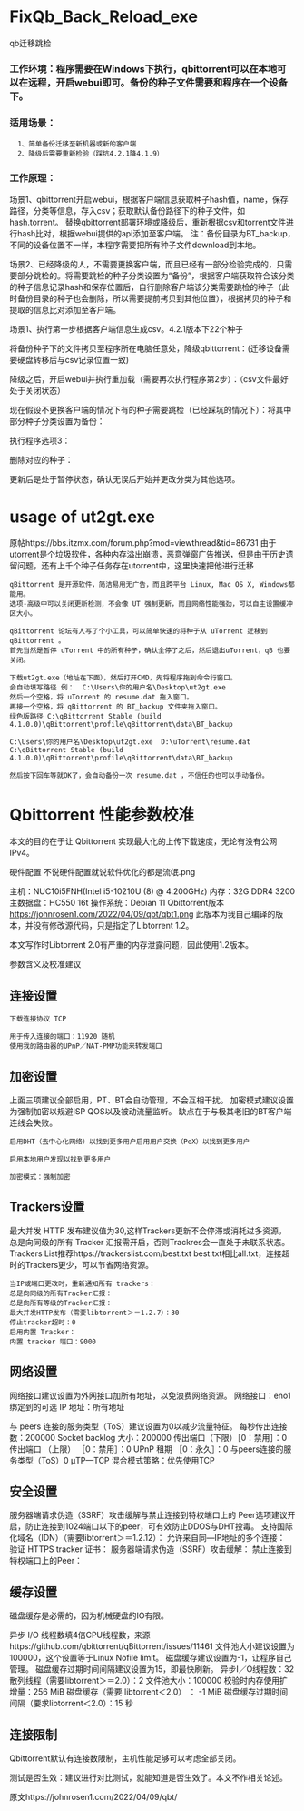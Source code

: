 # FixQb_Back_Reload_exe
qb迁移跳检

### 工作环境：程序需要在Windows下执行，qbittorrent可以在本地可以在远程，开启webui即可。备份的种子文件需要和程序在一个设备下。

### 适用场景：
      1、简单备份迁移至新机器或新的客户端
      2、降级后需要重新检验（踩坑4.2.1降4.1.9）

### 工作原理：
场景1、qbittorrent开启webui，根据客户端信息获取种子hash值，name，保存路径，分类等信息，存入csv；获取默认备份路径下的种子文件，如 hash.torrent。
	替换qbittorrent部署环境或降级后，重新根据csv和torrent文件进行hash比对，根据webui提供的api添加至客户端。
注：备份目录为BT_backup，不同的设备位置不一样，本程序需要把所有种子文件download到本地。

场景2、已经降级的人，不需要更换客户端，而且已经有一部分检验完成的，只需要部分跳检的。将需要跳检的种子分类设置为“备份”，根据客户端获取符合该分类的种子信息记录hash和保存位置后，自行删除客户端该分类需要跳检的种子（此时备份目录的种子也会删除，所以需要提前拷贝到其他位置），根据拷贝的种子和提取的信息比对添加至客户端。

场景1、执行第一步根据客户端信息生成csv。4.2.1版本下22个种子

将备份种子下的文件拷贝至程序所在电脑任意处，降级qbittorrent：(迁移设备需要硬盘转移后与csv记录位置一致)
 
降级之后，开启webui并执行重加载（需要再次执行程序第2步）：（csv文件最好处于关闭状态）
 
现在假设不更换客户端的情况下有的种子需要跳检（已经踩坑的情况下）：将其中部分种子分类设置为备份：
 
执行程序选项3：
 
删除对应的种子：
 
更新后是处于暂停状态，确认无误后开始并更改分类为其他选项。

# usage of ut2gt.exe
原帖https://bbs.itzmx.com/forum.php?mod=viewthread&tid=86731
	由于utorrent是个垃圾软件，各种内存溢出崩溃，恶意弹窗广告推送，但是由于历史遗留问题，还有上千个种子任务存在utorrent中，这里快速把他进行迁移

	qBittorrent 是开源软件，简洁易用无广告，而且跨平台 Linux, Mac OS X, Windows都能用。
	选项-高级中可以关闭更新检测，不会像 UT 强制更新，而且网络性能强劲，可以自主设置缓冲区大小。

	qBittorrent 论坛有人写了个小工具，可以简单快速的将种子从 uTorrent 迁移到 qBittorrent 。
	首先当然是暂停 uTorrent 中的所有种子，确认全停了之后，然后退出uTorrent，qB 也要关闭。

	下载ut2gt.exe（地址在下面），然后打开CMD，先将程序拖到命令行窗口。
	会自动填写路径 例：  C:\Users\你的用户名\Desktop\ut2gt.exe
	然后一个空格，将 uTorrent 的 resume.dat 拖入窗口。
	再接一个空格，将 qBittorrent 的 BT_backup 文件夹拖入窗口。
	绿色版路径 C:\qBittorrent Stable (build 4.1.0.0)\qBittorrent\profile\qBittorrent\data\BT_backup
	
```C:\Users\你的用户名\Desktop\ut2gt.exe  D:\uTorrent\resume.dat  C:\qBittorrent Stable (build 4.1.0.0)\qBittorrent\profile\qBittorrent\data\BT_backup```

	然后按下回车等就OK了，会自动备份一次 resume.dat ，不信任的也可以手动备份。

# Qbittorrent 性能参数校准
本文的目的在于让 Qbittorrent 实现最大化的上传下载速度，无论有没有公网IPv4。

硬件配置
不说硬件配置就说软件优化的都是流氓.png

主机：NUC10i5FNH(Intel i5-10210U (8) @ 4.200GHz)
内存：32G DDR4 3200
主数据盘：HC550 16t
操作系统：Debian 11
Qbittorrent版本
https://johnrosen1.com/2022/04/09/qbt/qbt1.png 
此版本为我自己编译的版本，并没有修改源代码，只是指定了Libtorrent 1.2。

本文写作时Libtorrent 2.0有严重的内存泄露问题，因此使用1.2版本。

参数含义及校准建议
## 连接设置
	下载连接协议 TCP 

	用于传入连接的端口：11920 随机
	使用我的路由器的UPnP／NAT-PMP功能来转发端口

## 加密设置
上面三项建议全部启用，PT、BT会自动管理，不会互相干扰。
加密模式建议设置为强制加密以规避ISP QOS以及被动流量监听。
缺点在于与极其老旧的BT客户端连线会失败。

	启用DHT（去中心化网络）以找到更多用户启用用户交换（PeX）以找到更多用户

	启用本地用户发现以找到更多用户

	加密模式：强制加密 

## Trackers设置
最大并发 HTTP 发布建议值为30,这样Trackers更新不会停滞或消耗过多资源。
总是向同级的所有 Tracker 汇报需开启，否则Trackres会一直处于未联系状态。
Trackers List推荐https://trackerslist.com/best.txt
best.txt相比all.txt，连接超时的Trackers更少，可以节省网络资源。

	当IP或端口更改时，重新通知所有 trackers：
	总是向同级的所有Tracker汇报：
	总是向所有等级的Tracker汇报：
	最大并发HTTP发布（需要libtorrent＞＝1.2.7）：30 
	停止tracker超时：0 
	启用内置 Tracker：
	内置 tracker 端口：9000 

## 网络设置
网络接口建议设置为外网接口加所有地址，以免浪费网络资源。
	网络接口：eno1
	绑定到的可选 IP 地址：所有地址

与 peers 连接的服务类型（ToS）建议设置为0以减少流量特征。
	每秒传出连接数：200000 
	Socket backlog 大小：200000 
	传出端口（下限）［0：禁用］：0 
	传出端口 （上限） ［0：禁用］：0 
	UPnP 租期 ［0：永久］：0 
	与peers连接的服务类型（ToS）0
	μTP—TCP 混合模式策略：优先使用TCP 

## 安全设置
服务器端请求伪造（SSRF）攻击缓解与禁止连接到特权端口上的 Peer选项建议开启，防止连接到1024端口以下的peer，可有效防止DDOS与DHT投毒。
	支持国际化域名（IDN）（需要libtorrent＞＝1.2.12）：
	允许来自同—IP地址的多个连接：
	验证 HTTPS tracker 证书：
	服务器端请求伪造（SSRF）攻击缓解：
	禁止连接到特权端口上的Peer：

## 缓存设置
磁盘缓存是必需的，因为机械硬盘的IO有限。

异步 I/O 线程数填4倍CPU线程数，来源https://github.com/qbittorrent/qBittorrent/issues/11461
文件池大小建议设置为100000，这个设置等于Linux Nofile limit。
磁盘缓存建议设置为-1，让程序自己管理。
磁盘缓存过期时间间隔建议设置为15，即最快刷新。
	异步I／O线程数：32 
	散列线程（需要libtorrent＞＝2.0）：2 
	文件池大小：100000 
	校验时内存使用扩增量：256 MiB
	磁盘缓存（需要 libtorrent＜2.0） ： -1 MiB
	磁盘缓存过期时间间隔（要求libtorrent＜2.0）：15 秒

## 连接限制
Qbittorrent默认有连接数限制，主机性能足够可以考虑全部关闭。

测试是否生效：建议进行对比测试，就能知道是否生效了。本文不作相关论述。


原文https://johnrosen1.com/2022/04/09/qbt/
